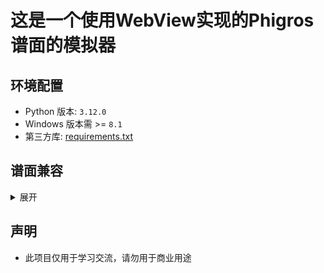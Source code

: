 # 这是一个使用WebView实现的Phigros谱面的模拟器

## 环境配置

- Python 版本: `3.12.0`
- Windows 版本需 >= `8.1`
- 第三方库: [requirements.txt](./src/requirements.txt)

## 谱面兼容

<details>
<summary>展开</summary>

- [x] phi
  - [x] formatVersion
    - [x] 1
    - [x] 3
    - [x] others
  - [x] offset
  - [x] judgeLineList
    - [x] bpm
    - [x] notesAbove
    - [x] notesBelow
    - [x] speedEvents
    - [x] judgeLineMoveEvents
    - [x] judgeLineRotateEvents
    - [x] judgeLineDisappearEvents
- [ ] rpe
  - [x] BPMList
  - [ ] META (无法获取info文件时读取)
    - [ ] RPEVersion (???, 有影响吗?)
    - [x] background
    - [x] charter
    - [x] composer
    - [ ] id
    - [x] level
    - [x] name
    - [x] offset
    - [x] song
  - [x] judgeLineGroup (谱面播放没用)
  - [ ] judgeLineList
    - [x] Group (谱面播放没用)
    - [x] Name (谱面播放没用)
    - [x] Texture
    - [x] bpmfactor (?, 按照字母意思: bpm速率进行处理)
    - [x] father
    - [ ] isCover (???)
    - [x] eventLayers
      - [x] alphaEvents
      - [x] moveXEvents
      - [x] moveYEvents
      - [x] rotateEvents
      - [x] speedEvents
    - [ ] extended
      - [x] colorEvents
      - [ ] inclineEvents (???)
      - [x] scaleXEvents
      - [x] scaleYEvents
      - [ ] paintEvents (???)
      - [x] textEvents
    - [x] notes
      - [x] startTime
      - [x] endTime
      - [x] above
      - [x] alpha
      - [x] isFake
      - [x] positionX
      - [x] size
      - [ ] speed (???)
      - [x] type
      - [x] visibleTime
      - [ ] yOffset
    - [x] numOfNotes (未使用)
    - [x] alphaControl (有bug)
    - [x] posControl (有bug)
    - [x] sizeControl (有bug)
    - [ ] skewControl
    - [x] yControl (有bug)
    - [x] zOrder
  - [ ] multiLineString (???)
  - [ ] multiScale (???)
- [x] pec
  - 读取转换为`rpe`格式
- 补充
  - [ ] rpe格式中的事件
    - [ ] bezier
    - [ ] bezierPoints (???)
    - [ ] easingLeft (???)
    - [ ] easingRight (???)
    - [x] easingType
    - [x] start
    - [x] end
    - [x] startTime
    - [x] endTime
    - [ ] linkgroup (???)

</details>

## 声明

- 此项目仅用于学习交流，请勿用于商业用途
